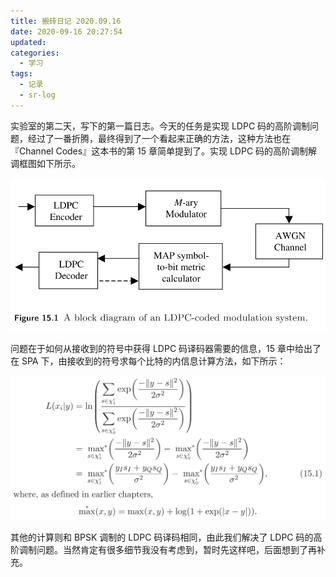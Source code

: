 ```yaml
---
title: 搬砖日记 2020.09.16
date: 2020-09-16 20:27:54
updated:
categories:
  - 学习
tags:
  - 记录
  - sr-log
---
```


实验室的第二天，写下的第一篇日志。今天的任务是实现 LDPC 码的高阶调制问题，经过了一番折腾，最终得到了一个看起来正确的方法，这种方法也在『Channel Codes』这本书的第 15 章简单提到了。实现 LDPC 码的高阶调制解调框图如下所示。

<!-- more -->

![](2020-09-16-sr-log-200916/image-20200916203759142.png)

问题在于如何从接收到的符号中获得 LDPC 码译码器需要的信息，15 章中给出了在 SPA 下，由接收到的符号求每个比特的内信息计算方法，如下所示：

![](2020-09-16-sr-log-200916/image-20200916204403197.png)

其他的计算则和 BPSK 调制的 LDPC 码译码相同，由此我们解决了 LDPC 码的高阶调制问题。当然肯定有很多细节我没有考虑到，暂时先这样吧，后面想到了再补充。